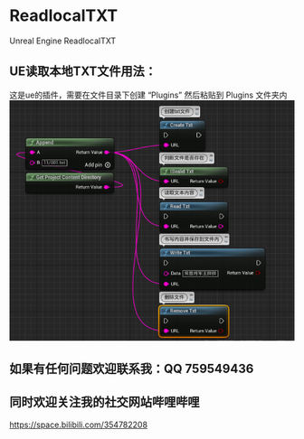 # ReadlocalTXT
Unreal Engine ReadlocalTXT

## UE读取本地TXT文件用法：
这是ue的插件，需要在文件目录下创建 “Plugins”
然后粘贴到 Plugins 文件夹内 
![image](https://raw.githubusercontent.com/FatsWang/ReadlocalTXT/main/RendmeData/data.png)
## 如果有任何问题欢迎联系我：QQ 759549436
## 同时欢迎关注我的社交网站哔哩哔哩
https://space.bilibili.com/354782208
